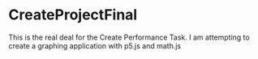 # CreateProjectFinal
This is the real deal for the Create Performance Task.  I am attempting to create a graphing application with p5.js and math.js
